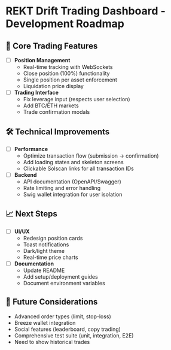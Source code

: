 # REKT Drift Trading Dashboard - Development Roadmap

## 🚀 Core Trading Features
- [ ] **Position Management**
  - Real-time tracking with WebSockets
  - Close position (100%) functionality
  - Single position per asset enforcement
  - Liquidation price display
- [ ] **Trading Interface**
  - Fix leverage input (respects user selection)
  - Add BTC/ETH markets
  - Trade confirmation modals

## 🛠 Technical Improvements
- [ ] **Performance**
  - Optimize transaction flow (submission → confirmation)
  - Add loading states and skeleton screens
  - Clickable Solscan links for all transaction IDs
- [ ] **Backend**
  - API documentation (OpenAPI/Swagger)
  - Rate limiting and error handling
  - Swig wallet integration for user isolation

## 📈 Next Steps
- [ ] **UI/UX**
  - Redesign position cards
  - Toast notifications
  - Dark/light theme
  - Real-time price charts
- [ ] **Documentation**
  - Update README
  - Add setup/deployment guides
  - Document environment variables

## 🔮 Future Considerations
- Advanced order types (limit, stop-loss)
- Breeze wallet integration
- Social features (leaderboard, copy trading)
- Comprehensive test suite (unit, integration, E2E)
- Need to show historical trades